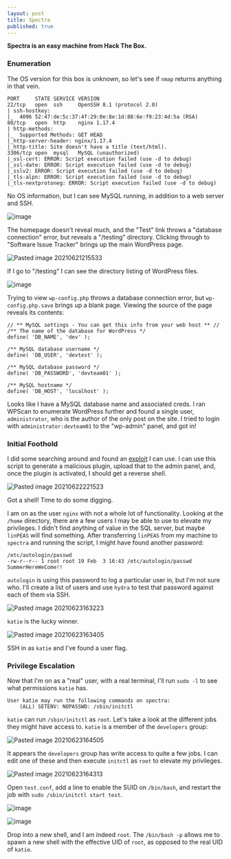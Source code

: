 ```yaml
---
layout: post
title: Spectra
published: true
---
```


**Spectra is an easy machine from Hack The Box.**

### Enumeration

The OS version for this box is unknown, so let's see if `nmap` returns anything in that vein.

```
PORT     STATE SERVICE VERSION
22/tcp   open  ssh     OpenSSH 8.1 (protocol 2.0)
| ssh-hostkey: 
|_  4096 52:47:de:5c:37:4f:29:0e:8e:1d:88:6e:f9:23:4d:5a (RSA)
80/tcp   open  http    nginx 1.17.4
| http-methods: 
|_  Supported Methods: GET HEAD
|_http-server-header: nginx/1.17.4
|_http-title: Site doesn't have a title (text/html).
3306/tcp open  mysql   MySQL (unauthorized)
|_ssl-cert: ERROR: Script execution failed (use -d to debug)
|_ssl-date: ERROR: Script execution failed (use -d to debug)
|_sslv2: ERROR: Script execution failed (use -d to debug)
|_tls-alpn: ERROR: Script execution failed (use -d to debug)
|_tls-nextprotoneg: ERROR: Script execution failed (use -d to debug)
```

No OS information, but I can see MySQL running, in addition to a web server and SSH.

![image](https://user-images.githubusercontent.com/60187707/123649697-94e31e00-d7ef-11eb-89b2-7d1843a1396a.png)

The homepage doesn't reveal much, and the "Test" link throws a "database connection" error, but reveals a "/testing" directory.
Clicking through to "Software Issue Tracker" brings up the main WordPress page.

![Pasted image 20210621215533](https://user-images.githubusercontent.com/60187707/123648639-b98ac600-d7ee-11eb-8a09-0b5bbd281085.png)

If I go to "/testing" I can see the directory listing of WordPress files.

![image](https://user-images.githubusercontent.com/60187707/123650387-2a7ead80-d7f0-11eb-87e3-83657eb564f8.png)

Trying to view `wp-config.php` throws a database connection error, but `wp-config.php.save` brings up a blank page. Viewing the source of the page reveals its contents:

```
// ** MySQL settings - You can get this info from your web host ** //
/** The name of the database for WordPress */
define( 'DB_NAME', 'dev' );

/** MySQL database username */
define( 'DB_USER', 'devtest' );

/** MySQL database password */
define( 'DB_PASSWORD', 'devteam01' );

/** MySQL hostname */
define( 'DB_HOST', 'localhost' );
```

Looks like I have a MySQL database name and associated creds.
I ran WPScan to enumerate WordPress further and found a single user, `administrator`, who is the author of the only post on the site.
I tried to login with `administrator:devteam01` to the "wp-admin" panel, and got in!

### Initial Foothold
I did some searching around and found an [exploit](https://github.com/wetw0rk/malicious-wordpress-plugin) I can use.
I can use this script to generate a malicious plugin, upload that to the admin panel, and, once the plugin is activated, I should get a reverse shell.

![Pasted image 20210622221523](https://user-images.githubusercontent.com/60187707/123653067-76325680-d7f2-11eb-82e5-b7384ed15303.png)

Got a shell! Time to do some digging.

I am on as the user `nginx` with not a whole lot of functionality. Looking at the `/home` directory, there are a few users I may be able to use to elevate my privileges.
I didn't find anything of value in the SQL server, but maybe `linPEAS` will find something.
After transferring `linPEAS` from my machine to `spectra` and running the script, I might have found another password:

```
/etc/autologin/passwd
-rw-r--r-- 1 root root 19 Feb  3 16:43 /etc/autologin/passwd
SummerHereWeCome!!
```

`autologin` is using this password to log a particular user in, but I'm not sure who. I'll create a list of users and use `hydra` to test that password against each of them via SSH.

![Pasted image 20210623163223](https://user-images.githubusercontent.com/60187707/123654968-32405100-d7f4-11eb-9eed-5784aec3e442.png)

`katie` is the lucky winner.

![Pasted image 20210623163405](https://user-images.githubusercontent.com/60187707/123654977-353b4180-d7f4-11eb-98f2-bf2c74ff7442.png)

SSH in as `katie` and I've found a user flag.

### Privilege Escalation

Now that I'm on as a "real" user, with a real terminal, I'll run `sudo -l` to see what permissions `katie` has.
```
User katie may run the following commands on spectra:
    (ALL) SETENV: NOPASSWD: /sbin/initctl
```

`katie` can run `/sbin/initctl` as `root`. Let's take a look at the different jobs they might have access to.
`katie` is a member of the `developers` group:

![Pasted image 20210623164505](https://user-images.githubusercontent.com/60187707/123658153-14282000-d7f7-11eb-8dfa-d60b1dad511c.png)

It appears the `developers` group has write access to quite a few jobs. I can edit one of these and then execute `initctl` as `root` to elevate my privileges.

![Pasted image 20210623164313](https://user-images.githubusercontent.com/60187707/123658171-18543d80-d7f7-11eb-9d64-3300872c7252.png)

Open `test.conf`, add a line to enable the SUID on `/bin/bash`, and restart the job with `sudo /sbin/initctl start test`.

![image](https://user-images.githubusercontent.com/60187707/123660810-97e30c00-d7f9-11eb-92ae-0cc97599c879.png)


![image](https://user-images.githubusercontent.com/60187707/123660498-57838e00-d7f9-11eb-8aed-c3b123477180.png)

Drop into a new shell, and I am indeed `root`. 
The `/bin/bash -p` allows me to spawn a new shell with the effective UID of `root`, as opposed to the real UID of `katie`. 




